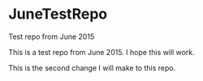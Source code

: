 # JuneTestRepo
Test repo from June 2015

This is a test repo from June 2015. I hope this will work.

This is the second change I will make to this repo.
